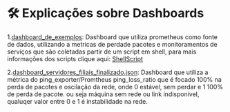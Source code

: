 # 🛠️ Explicações sobre Dashboards

1.[dashboard_de_exemplos](https://github.com/Kaiquejscosta/monitoramento/blob/main/dashboard_grafana/dashboard_de_exemplos.json): Dashboard que utiliza prometheus como fonte de dados, utilizando a metricas de perdade pacotes e monitoramentos de serviços
que são coletadas partir de um script em shell, para mais informações dos scripts clique aqui: [ShellScript](https://github.com/Kaiquejscosta/ShellScript)

2.[dashboard_servidores_filiais_finalizado.json](https://github.com/Kaiquejscosta/monitoramento/blob/main/dashboard_grafana/dashboard_servidores_filiais_finalizado.json): Dashboard que utiliza a métrica do ping_exporter/Promtheus ping_loss_ratio que é focado 100% na perda de pacotes e oscilação da rede, onde 0 estável, sem perdar e 1 100% de perda de pacote. ou seja máquina sem rede ou link indisponível, qualuqer valor entre 0 e 1 é instabilidade na rede.
